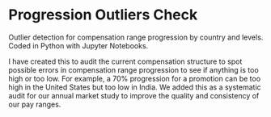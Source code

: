 # Progression Outliers Check
Outlier detection for compensation range progression by country and levels. Coded in Python with Jupyter Notebooks.

I have created this to audit the current compensation structure to spot possible errors in compensation range progression to see if anything is too high or too low. For example, a 70% progression for a promotion can be too high in the United States but too low in India. We added this as a systematic audit for our annual market study to improve the quality and consistency of our pay ranges.
